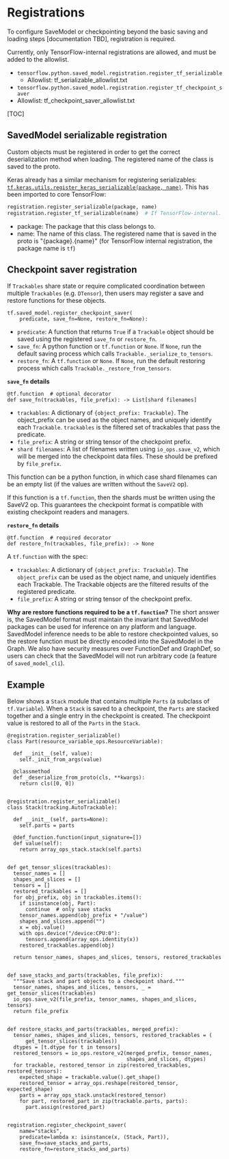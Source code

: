 # Registrations

To configure SaveModel or checkpointing beyond the basic saving and loading
steps [documentation TBD], registration is required.

Currently, only TensorFlow-internal
registrations are allowed, and must be added to the allowlist.

* `tensorflow.python.saved_model.registration.register_tf_serializable`
  * Allowlist: tf_serializable_allowlist.txt
*  `tensorflow.python.saved_model.registration.register_tf_checkpoint_saver`
  * Allowlist: tf_checkpoint_saver_allowlist.txt

[TOC]

## SavedModel serializable registration

Custom objects must be registered in order to get the correct deserialization
method when loading. The registered name of the class is saved to the proto.

Keras already has a similar mechanism for registering serializables:
[`tf.keras.utils.register_keras_serializable(package, name)`](https://www.tensorflow.org/api_docs/python/tf/keras/utils/register_keras_serializable).
This has been imported to core TensorFlow:

```python
registration.register_serializable(package, name)
registration.register_tf_serializable(name)  # If TensorFlow-internal.
```

*   package: The package that this class belongs to.
*   name: The name of this class. The registered name that is saved in the proto
    is "{package}.{name}" (for TensorFlow internal registration, the package
    name is `tf`)

## Checkpoint saver registration

If `Trackables` share state or require complicated coordination between multiple
`Trackables` (e.g. `DTensor`), then users may register a save and restore
functions for these objects.

```
tf.saved_model.register_checkpoint_saver(
    predicate, save_fn=None, restore_fn=None):
```

*   `predicate`: A function that returns `True` if a `Trackable` object should
    be saved using the registered `save_fn` or `restore_fn`.
*   `save_fn`: A python function or `tf.function` or `None`. If `None`, run the
    default saving process which calls `Trackable._serialize_to_tensors`.
*   `restore_fn`: A `tf.function` or `None`. If `None`, run the default
    restoring process which calls `Trackable._restore_from_tensors`.

**`save_fn` details**

```
@tf.function  # optional decorator
def save_fn(trackables, file_prefix): -> List[shard filenames]
```

*   `trackables`: A dictionary of `{object_prefix: Trackable}`. The
    object_prefix can be used as the object names, and uniquely identify each
    `Trackable`. `trackables` is the filtered set of trackables that pass the
    predicate.
*   `file_prefix`: A string or string tensor of the checkpoint prefix.
*   `shard filenames`: A list of filenames written using `io_ops.save_v2`, which
    will be merged into the checkpoint data files. These should be prefixed by
    `file_prefix`.

This function can be a python function, in which case shard filenames can be an
empty list (if the values are written without the `SaveV2` op).

If this function is a `tf.function`, then the shards must be written using the
SaveV2 op. This guarantees the checkpoint format is compatible with existing
checkpoint readers and managers.

**`restore_fn` details**

```
@tf.function  # required decorator
def restore_fn(trackables, file_prefix): -> None
```

A `tf.function` with the spec:

*   `trackables`: A dictionary of `{object_prefix: Trackable}`. The
    `object_prefix` can be used as the object name, and uniquely identifies each
    Trackable. The Trackable objects are the filtered results of the registered
    predicate.
*   `file_prefix`: A string or string tensor of the checkpoint prefix.

**Why are restore functions required to be a `tf.function`?** The short answer
is, the SavedModel format must maintain the invariant that SavedModel packages
can be used for inference on any platform and language. SavedModel inference
needs to be able to restore checkpointed values, so the restore function must be
directly encoded into the SavedModel in the Graph. We also have security
measures over FunctionDef and GraphDef, so users can check that the SavedModel
will not run arbitrary code (a feature of `saved_model_cli`).

## Example

Below shows a `Stack` module that contains multiple `Parts` (a subclass of
`tf.Variable`). When a `Stack` is saved to a checkpoint, the `Parts` are stacked
together and a single entry in the checkpoint is created. The checkpoint value
is restored to all of the `Parts` in the `Stack`.

```
@registration.register_serializable()
class Part(resource_variable_ops.ResourceVariable):

  def __init__(self, value):
    self._init_from_args(value)

  @classmethod
  def _deserialize_from_proto(cls, **kwargs):
    return cls([0, 0])


@registration.register_serializable()
class Stack(tracking.AutoTrackable):

  def __init__(self, parts=None):
    self.parts = parts

  @def_function.function(input_signature=[])
  def value(self):
    return array_ops_stack.stack(self.parts)


def get_tensor_slices(trackables):
  tensor_names = []
  shapes_and_slices = []
  tensors = []
  restored_trackables = []
  for obj_prefix, obj in trackables.items():
    if isinstance(obj, Part):
      continue  # only save stacks
    tensor_names.append(obj_prefix + "/value")
    shapes_and_slices.append("")
    x = obj.value()
    with ops.device("/device:CPU:0"):
      tensors.append(array_ops.identity(x))
    restored_trackables.append(obj)

  return tensor_names, shapes_and_slices, tensors, restored_trackables


def save_stacks_and_parts(trackables, file_prefix):
  """Save stack and part objects to a checkpoint shard."""
  tensor_names, shapes_and_slices, tensors, _ = get_tensor_slices(trackables)
  io_ops.save_v2(file_prefix, tensor_names, shapes_and_slices, tensors)
  return file_prefix


def restore_stacks_and_parts(trackables, merged_prefix):
  tensor_names, shapes_and_slices, tensors, restored_trackables = (
      get_tensor_slices(trackables))
  dtypes = [t.dtype for t in tensors]
  restored_tensors = io_ops.restore_v2(merged_prefix, tensor_names,
                                       shapes_and_slices, dtypes)
  for trackable, restored_tensor in zip(restored_trackables, restored_tensors):
    expected_shape = trackable.value().get_shape()
    restored_tensor = array_ops.reshape(restored_tensor, expected_shape)
    parts = array_ops_stack.unstack(restored_tensor)
    for part, restored_part in zip(trackable.parts, parts):
      part.assign(restored_part)


registration.register_checkpoint_saver(
    name="stacks",
    predicate=lambda x: isinstance(x, (Stack, Part)),
    save_fn=save_stacks_and_parts,
    restore_fn=restore_stacks_and_parts)
```
